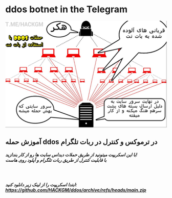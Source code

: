 # ddos botnet in the Telegram
<img src="About.png">
<h2>
آموزش حمله ddos در ترموکس و کنترل در ربات تلگرام
</h2>
<h5> 
با این اسکریپت میتونید از طریق حملات دیداس سایت ها رو از کار بندازید! 
<br>
با قابلیت کنترل از طریق ربات تلگرام و آپلود روی هاست
</h5>
<br>
<h5>
ابتدا اسکریپت را از لینک زیر دانلود کنید:
<br>
<a href="https://github.com/HACKGM/ddos/archive/refs/heads/main.zip">https://github.com/HACKGM/ddos/archive/refs/heads/main.zip</a>
